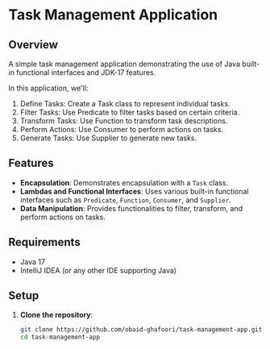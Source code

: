 # Task Management Application
## Overview

A simple task management application demonstrating the use of Java built-in functional interfaces and JDK-17 features.

In this application, we'll:

1. Define Tasks: Create a Task class to represent individual tasks.
2. Filter Tasks: Use Predicate to filter tasks based on certain criteria.
3. Transform Tasks: Use Function to transform task descriptions.
4. Perform Actions: Use Consumer to perform actions on tasks.
5. Generate Tasks: Use Supplier to generate new tasks.



## Features

- **Encapsulation**: Demonstrates encapsulation with a `Task` class.
- **Lambdas and Functional Interfaces**: Uses various built-in functional interfaces such as `Predicate`, `Function`, `Consumer`, and `Supplier`.
- **Data Manipulation**: Provides functionalities to filter, transform, and perform actions on tasks.

## Requirements

- Java 17
- IntelliJ IDEA (or any other IDE supporting Java)

## Setup

1. **Clone the repository**:
   ```sh
   git clone https://github.com/obaid-ghafoori/task-management-app.git
   cd task-management-app
